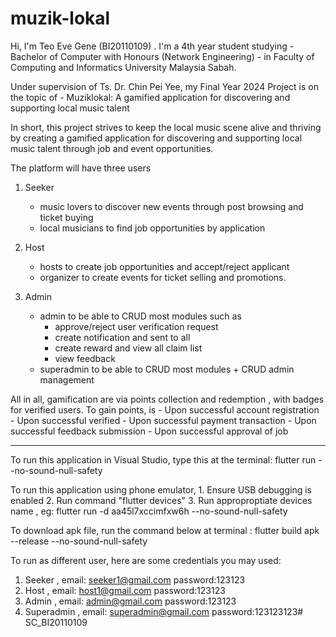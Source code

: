 # muzik-lokal

Hi, I'm Teo Eve Gene (BI20110109) . I'm a 4th year student studying 
    - Bachelor of Computer with Honours (Network Engineering) 
    - in Faculty of Computing and Informatics University Malaysia Sabah.

Under supervision of Ts. Dr. Chin Pei Yee, my Final Year 2024 Project is on the topic of 
    - Muziklokal: A gamified application for discovering and supporting local music talent

In short, this project strives to keep the local music scene alive and thriving by 
creating a gamified application for discovering and supporting local music talent 
through job and event opportunities. 

The platform will have three users 
1. Seeker
    - music lovers to discover new events through post browsing and ticket buying
    - local musicians to find job opportunities by application
2. Host
    - hosts to create job opportunities and accept/reject applicant 
    - organizer to create events for ticket selling and promotions.

3. Admin 
    - admin to be able to CRUD most modules such as 
        - approve/reject user verification request
        - create notification and sent to all
        - create reward and view all claim list
        - view feedback
    - superadmin to be able to CRUD most modules + CRUD admin management

All in all, gamification are via points collection and redemption , with badges for verified users.
To gain points, is 
    - Upon successful account registration 
    - Upon successful verified 
    - Upon successful payment transaction 
    - Upon successful feedback submission 
    - Upon successful approval of job

________________________________________________________________________
To run this application in Visual Studio, type this at the terminal: 
    flutter run --no-sound-null-safety

To run this application using phone emulator, 
    1. Ensure USB debugging is enabled 
    2. Run command "flutter devices"
    3. Run approproptiate devices name , eg: flutter run -d aa45l7xccimfxw6h --no-sound-null-safety 

To download apk file, run the command below at terminal :
    flutter build apk --release --no-sound-null-safety     

To run as different user, here are some credentials you may used:
1. Seeker       , email: seeker1@gmail.com password:123123
2. Host         , email: host1@gmail.com password:123123
3. Admin        , email: admin@gmail.com password:123123
4. Superadmin   , email: superadmin@gmail.com password:123123123#   S C _ B I 2 0 1 1 0 1 0 9  
 
